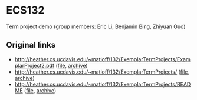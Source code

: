# ECS132
Term project demo (group members: Eric Li, Benjamin Bing, Zhiyuan Guo)

## Original links
* http://heather.cs.ucdavis.edu/~matloff/132/ExemplarTermProjects/ExamplarProject2.pdf
  ([file](ExamplarProject2.pdf),
  [archive](https://web.archive.org/web/20191119075824/http://heather.cs.ucdavis.edu/~matloff/132/ExemplarTermProjects/ExamplarProject2.pdf))
* http://heather.cs.ucdavis.edu/~matloff/132/ExemplarTermProjects/
  ([file](index.html),
  [archive](https://web.archive.org/web/20200529083203/http://heather.cs.ucdavis.edu/~matloff/132/ExemplarTermProjects/))
* http://heather.cs.ucdavis.edu/~matloff/132/ExemplarTermProjects/README
  ([file](README),
  [archive](https://web.archive.org/web/20191119075957/http://heather.cs.ucdavis.edu/~matloff/132/ExemplarTermProjects/README))




